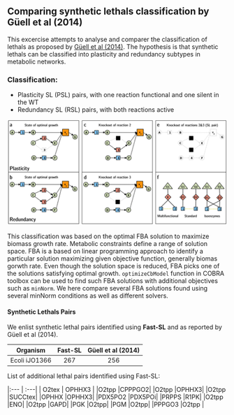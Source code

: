 ## Comparing synthetic lethals classification by Güell et al (2014)

This excercise attempts to analyse and comparer the classification of lethals as proposed by [Güell et al (2014)](http://journals.plos.org/ploscompbiol/article?id=10.1371/journal.pcbi.1003637#s4). The hypothesis is that synthetic lethals can be classified into plasticity and redundancy subtypes in metabolic networks. 

### Classification:
* Plasticity SL (PSL) pairs, with one reaction functional and one silent in the WT
* Redundancy SL (RSL) pairs, with both reactions active

![Classification Lethals](https://github.com/RamanLab/minRerouting/blob/master/Comparison/Images/10.1371%252Fjournal.pcbi.1003637.g001.png)

This classification was based on the optimal FBA solution to maximize biomass growth rate. Metabolic constraints define a range of solution space. FBA is a based on linear programming approach to identify a particular solution maximizing given objective function, generally biomas  gorwth rate. Even though the solution space is reduced, FBA picks one of the solutions satisfying optimal growth. `optimizeCbModel` function in COBRA toolbox can be used to find such FBA solutions with additional objectives such as `minNorm`. We here compare several FBA solutions found using several minNorm conditions as well as different solvers.

#### Synthetic Lethals Pairs
We enlist synthetic lethal pairs identified using **Fast-SL** and as reported by Güell et al (2014).

| Organism      | Fast-SL       | Güell et al (2014) |
| :-------------: |:-----------:| :-----:|
| Ecoli iJO1366 | 267           | 256 |

List of additional lethal pairs identified using Fast-SL:

|:--- | :---|
| O2tex | OPHHX3  |
|O2tpp	|CPPPGO2|
|O2tpp	|OPHHX3|
|O2tpp	|SUCCtex|
|OPHHX	|OPHHX3|
|PDX5PO2	|PDX5POi|
|PRPPS	|R1PK|
|O2tpp	|ENO|
|O2tpp	|GAPD|
|PGK	|O2tpp|
|PGM	|O2tpp|
|PPPGO3	|O2tpp |


